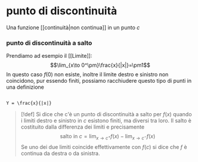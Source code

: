 # punto di discontinuità
Una funzione [[continuità|non continua]] in un punto $c$

### punto di discontinuità a salto
Prendiamo ad esempio il [[Limite]]:
$$\lim_{x\to 0^\pm}\frac{x}{|x|}=\pm1$$
In questo caso $f(0)$ non esiste, inoltre il limite destro e sinistro non coincidono, pur essendo finiti, possiamo racchiudere questo tipo di punti in una definizione
```desmos-graph

Y = \frac{x}{|x|}
```

>[!def]
>Si dice che c'è un punto di discontinuità a salto per $f(x)$ quando i limiti destro e sinistro in $c$ esistono finiti, ma diversi tra loro. Il salto è costituito dalla differenza dei limiti e precisamente
>$$\text{salto in } c = \lim_{x\to c^+}f(x)-\lim_{x\to c^-}f(x)$$
>Se uno dei due limiti coincide effettivamente con $f(c)$ si dice che $f$ è continua da destra o da sinistra.


